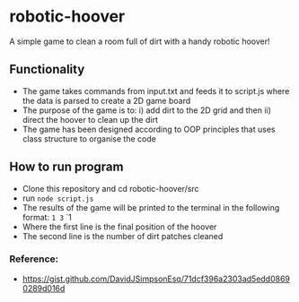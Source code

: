 # robotic-hoover
A simple game to clean a room full of dirt with a handy robotic hoover!

## Functionality 
- The game takes commands from input.txt and feeds it to script.js where the data is parsed to create a 2D game board 
- The purpose of the game is to:
    i) add dirt to the 2D grid and then
    ii) direct the hoover to clean up the dirt  
- The game has been designed according to OOP principles that uses class structure to organise the code 

## How to run program
- Clone this repository and cd robotic-hoover/src 
- run `node script.js`
- The results of the game will be printed to the terminal in the following format:
`1 3`
`1
- Where the first line is the final position of the hoover
- The second line is the number of dirt patches cleaned

### Reference:
- https://gist.github.com/DavidJSimpsonEsq/71dcf396a2303ad5edd08690289d016d
